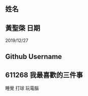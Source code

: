 姓名
----
黃聖棨
日期
----
2019/12/27

Github Username
---------------
611268
我最喜歡的三件事
---------------
睡覺
打球
玩電腦